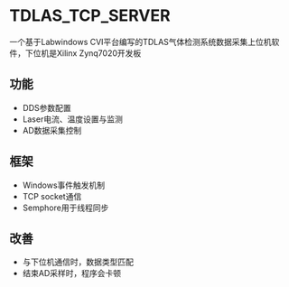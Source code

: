 # TDLAS_TCP_SERVER
一个基于Labwindows CVI平台编写的TDLAS气体检测系统数据采集上位机软件，下位机是Xilinx Zynq7020开发板

## 功能
* DDS参数配置
* Laser电流、温度设置与监测
* AD数据采集控制

## 框架
* Windows事件触发机制
* TCP socket通信
* Semphore用于线程同步

## 改善
* 与下位机通信时，数据类型匹配
* 结束AD采样时，程序会卡顿
